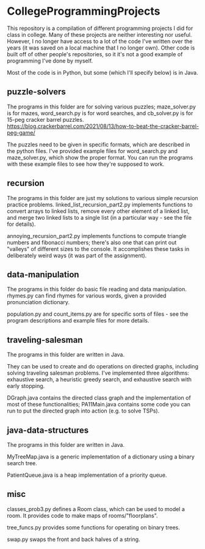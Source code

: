 # CollegeProgrammingProjects

This repository is a compilation of different programming projects I did for class in college. Many of these projects are neither interesting nor useful. However, I no longer have access to a lot of the code I've written over the years (it was saved on a local machine that I no longer own). Other code is built off of other people's repositories, so it it's not a good example of programming I've done by myself.

Most of the code is in Python, but some (which I'll specify below) is in Java.

## puzzle-solvers

The programs in this folder are for solving various puzzles; maze_solver.py is for mazes, word_search.py is for word searches, and cb_solver.py is for 15-peg cracker barrel puzzles. https://blog.crackerbarrel.com/2021/08/13/how-to-beat-the-cracker-barrel-peg-game/

The puzzles need to be given in specific formats, which are described in the python files. I've provided example files for word_search.py and maze_solver.py, which show the proper format. You can run the programs with these example files to see how they're supposed to work.

## recursion

The programs in this folder are just my solutions to various simple recursion practice problems. linked_list_recursion_part2.py implements functions to convert arrays to linked lists, remove every other element of a linked list, and merge two linked lists to a single list (in a particular way - see the file for details). 

annoying_recursion_part2.py implements functions to compute triangle numbers and fibonacci numbers; there's also one that can print out "valleys" of different sizes to the console. It accomplishes these tasks in deliberately weird ways (it was part of the assignment).

## data-manipulation

The programs in this folder do basic file reading and data manipulation. rhymes.py can find rhymes for various words, given a provided pronunciation dictionary. 

population.py and count_items.py are for specific sorts of files - see the program descriptions and example files for more details.

## traveling-salesman

The programs in this folder are written in Java.

They can be used to create and do operations on directed graphs, including solving traveling salesman problems. I've implemented three algorithms: exhaustive search, a heuristic greedy search, and exhaustive search with early stopping.

DGraph.java contains the directed class graph and the implementation of most of these functionalities; PA11Main.java contains some code you can run to put the directed graph into action (e.g. to solve TSPs).

## java-data-structures

The programs in this folder are written in Java.

MyTreeMap.java is a generic implementation of a dictionary using a binary search tree.

PatientQueue.java is a heap implementation of a priority queue.

## misc

classes_prob3.py defines a Room class, which can be used to model a room. It provides code to make maps of rooms/"floorplans".

tree_funcs.py provides some functions for operating on binary trees.

swap.py swaps the front and back halves of a string.


